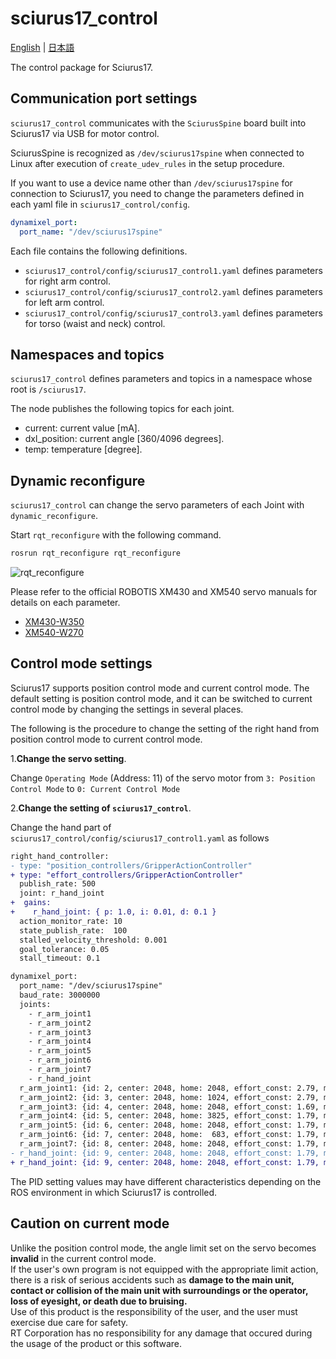 # sciurus17_control

[English](README.en.md) | [日本語](README.md)

The control package for Sciurus17.

## Communication port settings

`sciurus17_control` communicates with the `SciurusSpine` board built into Sciurus17 via USB for motor control.

SciurusSpine is recognized as `/dev/sciurus17spine` when connected to Linux after execution of `create_udev_rules` in the setup procedure.

If you want to use a device name other than `/dev/sciurus17spine` for connection to Sciurus17,
you need to change the parameters defined in each yaml file in `sciurus17_control/config`.

```yaml
dynamixel_port:
  port_name: "/dev/sciurus17spine"
```

Each file contains the following definitions.  

- `sciurus17_control/config/sciurus17_control1.yaml` defines parameters for right arm control.
- `sciurus17_control/config/sciurus17_control2.yaml` defines parameters for left arm control.
- `sciurus17_control/config/sciurus17_control3.yaml` defines parameters for torso (waist and neck) control.

## Namespaces and topics

`sciurus17_control` defines parameters and topics in a namespace whose root is `/sciurus17`.

The node publishes the following topics for each joint.

- current: current value [mA].
- dxl_position: current angle [360/4096 degrees].
- temp: temperature [degree].

## Dynamic reconfigure

`sciurus17_control` can change the servo parameters of each Joint with `dynamic_reconfigure`.

Start `rqt_reconfigure` with the following command.

```bash
rosrun rqt_reconfigure rqt_reconfigure
```

![rqt_reconfigure](https://rt-net.github.io/images/sciurus17/readme_rqt_reconfigure.png)

Please refer to the official ROBOTIS XM430 and XM540 servo manuals for details on each parameter.

- [XM430-W350](http://emanual.robotis.com/docs/en/dxl/x/xm430-w350/)
- [XM540-W270](http://emanual.robotis.com/docs/en/dxl/x/xm540-w270/)

## Control mode settings

Sciurus17 supports position control mode and current control mode.
The default setting is position control mode, and it can be switched to current control mode by changing the settings in several places.

The following is the procedure to change the setting of the right hand from position control mode to current control mode.

1.**Change the servo setting**.

Change `Operating Mode` (Address: 11) of the servo motor from `3: Position Control Mode` to `0: Current Control Mode`

2.**Change the setting of `sciurus17_control`**.

Change the hand part of `sciurus17_control/config/sciurus17_control1.yaml` as follows

```diff
right_hand_controller:
- type: "position_controllers/GripperActionController"
+ type: "effort_controllers/GripperActionController"
  publish_rate: 500
  joint: r_hand_joint
+  gains:
+    r_hand_joint: { p: 1.0, i: 0.01, d: 0.1 }
  action_monitor_rate: 10
  state_publish_rate:  100
  stalled_velocity_threshold: 0.001
  goal_tolerance: 0.05
  stall_timeout: 0.1

dynamixel_port:
  port_name: "/dev/sciurus17spine"
  baud_rate: 3000000
  joints:
    - r_arm_joint1
    - r_arm_joint2
    - r_arm_joint3
    - r_arm_joint4
    - r_arm_joint5
    - r_arm_joint6
    - r_arm_joint7
    - r_hand_joint
  r_arm_joint1: {id: 2, center: 2048, home: 2048, effort_const: 2.79, mode: 3 }
  r_arm_joint2: {id: 3, center: 2048, home: 1024, effort_const: 2.79, mode: 3 }
  r_arm_joint3: {id: 4, center: 2048, home: 2048, effort_const: 1.69, mode: 3 }
  r_arm_joint4: {id: 5, center: 2048, home: 3825, effort_const: 1.79, mode: 3 }
  r_arm_joint5: {id: 6, center: 2048, home: 2048, effort_const: 1.79, mode: 3 }
  r_arm_joint6: {id: 7, center: 2048, home:  683, effort_const: 1.79, mode: 3 }
  r_arm_joint7: {id: 8, center: 2048, home: 2048, effort_const: 1.79, mode: 3 }
- r_hand_joint: {id: 9, center: 2048, home: 2048, effort_const: 1.79, mode: 3 }
+ r_hand_joint: {id: 9, center: 2048, home: 2048, effort_const: 1.79, mode: 0 }
```

The PID setting values may have different characteristics depending on the ROS environment in which Sciurus17 is controlled.  

## Caution on current mode

Unlike the position control mode, the angle limit set on the servo becomes **invalid** in the current control mode.  
If the user's own program is not equipped with the appropriate limit action, there is a risk of serious accidents such as **damage to the main unit, contact or collision of the main unit with surroundings or the operator, loss of eyesight, or death due to bruising.**  
Use of this product is the responsibility of the user, and the user must exercise due care for safety.  
RT Corporation has no responsibility for any damage that occured during  the usage of the product or this software.

